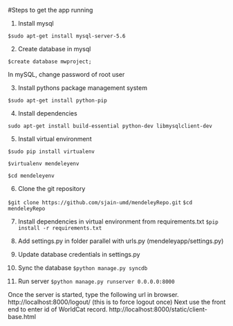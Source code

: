 #Steps to get the app running

1. Install mysql

```$sudo apt-get install mysql-server-5.6```

2. Create database in mysql

```$create database mwproject;```

In mySQL, change password of root user


3. Install pythons package management system

```$sudo apt-get install python-pip```

4. Install dependencies

```sudo apt-get install build-essential python-dev libmysqlclient-dev```

5. Install virtual environment 

```$sudo pip install virtualenv```

```$virtualenv mendeleyenv```

```$cd mendeleyenv```


6. Clone the git repository

```$git clone https://github.com/sjain-umd/mendeleyRepo.git```
```$cd mendeleyRepo```

7. Install dependencies in virtual environment from requirements.txt
```$pip install -r requirements.txt```

8. Add settings.py in folder parallel with urls.py (mendeleyapp/settings.py)

9. Update database credentials in settings.py

10. Sync the database
```$python manage.py syncdb```

11. Run server
```$python manage.py runserver 0.0.0.0:8000```

Once the server is started, type the following url in browser.
http://localhost:8000/logout/ (this is to force logout once)
Next use the front end to enter id of WorldCat record.
http://localhost:8000/static/client-base.html




